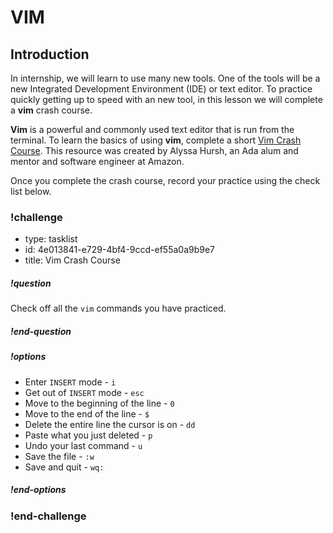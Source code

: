 # VIM

## Introduction

In internship, we will learn to use many new tools. One of the tools will be a new Integrated Development Environment (IDE) or text editor. To practice quickly getting up to speed with an new tool, in this lesson we will complete a **vim** crash course. 

**Vim** is a powerful and commonly used text editor that is run from the terminal. To learn the basics of using **vim**, complete a short [Vim Crash Course](http://alyssahursh.com/docs/vim-crash-course.html). This resource was created by Alyssa Hursh, an Ada alum and mentor and software engineer at Amazon.

Once you complete the crash course, record your practice using the check list below.

<!-- >>>>>>>>>>>>>>>>>>>>>> BEGIN CHALLENGE >>>>>>>>>>>>>>>>>>>>>> -->
<!-- Replace everything in square brackets [] and remove brackets  -->

### !challenge

* type: tasklist
* id: 4e013841-e729-4bf4-9ccd-ef55a0a9b9e7
* title: Vim Crash Course

##### !question

Check off all the `vim` commands you have practiced. 

##### !end-question

##### !options

* Enter `INSERT` mode - `i`
* Get out of `INSERT` mode - `esc`
* Move to the beginning of the line - `0`
* Move to the end of the line - `$`
* Delete the entire line the cursor is on - `dd`
* Paste what you just deleted - `p`
* Undo your last command - `u`
* Save the file - `:w`
* Save and quit - `wq:`

##### !end-options

### !end-challenge

<!-- ======================= END CHALLENGE ======================= -->